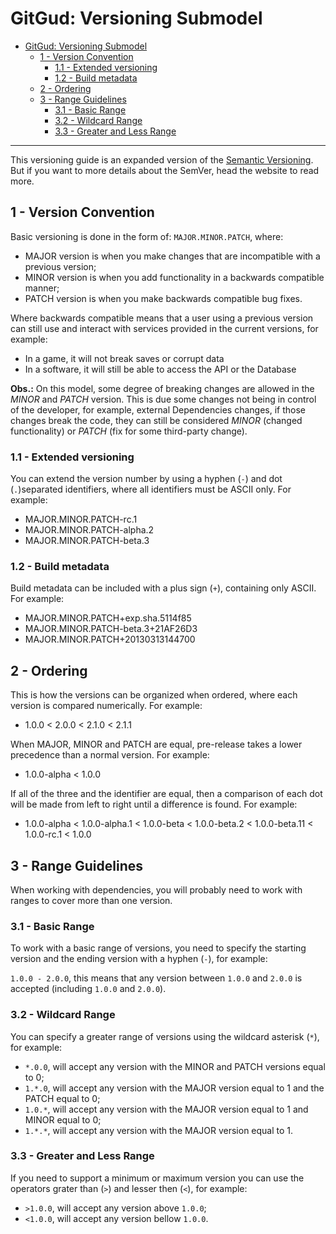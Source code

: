 # GitGud: Versioning Submodel

* [GitGud: Versioning Submodel](#gitgud-versioning-submodel)
	* [1 - Version Convention](#1---version-convention)
		* [1.1 - Extended versioning](#11---extended-versioning)
		* [1.2 - Build metadata](#12---build-metadata)
	* [2 - Ordering](#2---ordering)
	* [3 - Range Guidelines](#3---range-guidelines)
		* [3.1 - Basic Range](#31---basic-range)
		* [3.2 - Wildcard Range](#32---wildcard-range)
		* [3.3 - Greater and Less Range](#33---greater-and-less-range)

---

This versioning guide is an expanded version of the [Semantic Versioning](https://semver.org). But if you want to more details about the SemVer, head the website to read more.

## 1 - Version Convention

Basic versioning is done in the form of: `MAJOR.MINOR.PATCH`, where:

- MAJOR version is when you make changes that are incompatible with a previous version;
- MINOR version is when you add functionality in a backwards compatible manner;
- PATCH version is when you make backwards compatible bug fixes.

Where backwards compatible means that a user using a previous version can still use and interact with services provided in the current versions, for example:

- In a game, it will not break saves or corrupt data
- In a software, it will still be able to access the API or the Database

**Obs.:** On this model, some degree of breaking changes are allowed in the *MINOR* and *PATCH* version. This is due some changes not being in control of the developer, for example, external Dependencies changes, if those changes break the code, they can still be considered *MINOR* (changed functionality) or *PATCH* (fix for some third-party change).

### 1.1 - Extended versioning

You can extend the version number by using a hyphen (`-`) and dot (`.`)separated identifiers, where all identifiers must be ASCII only. For example:

- MAJOR.MINOR.PATCH-rc.1
- MAJOR.MINOR.PATCH-alpha.2
- MAJOR.MINOR.PATCH-beta.3

### 1.2 - Build metadata

Build metadata can be included with a plus sign (`+`), containing only ASCII. For example:

- MAJOR.MINOR.PATCH+exp.sha.5114f85
- MAJOR.MINOR.PATCH-beta.3+21AF26D3
- MAJOR.MINOR.PATCH+20130313144700

## 2 - Ordering

This is how the versions can be organized when ordered, where each version is compared numerically. For example:

- 1.0.0 < 2.0.0 < 2.1.0 < 2.1.1

When MAJOR, MINOR and PATCH are equal, pre-release takes a lower precedence than a normal version. For example:

- 1.0.0-alpha < 1.0.0

If all of the three and the identifier are equal, then a comparison of each dot will be made from left to right until a difference is found. For example:

- 1.0.0-alpha < 1.0.0-alpha.1 < 1.0.0-beta < 1.0.0-beta.2 < 1.0.0-beta.11 < 1.0.0-rc.1 < 1.0.0

## 3 - Range Guidelines

When working with dependencies, you will probably need to work with ranges to cover more than one version.

### 3.1 - Basic Range

To work with a basic range of versions, you need to specify the starting version and the ending version with a hyphen (`-`), for example:

`1.0.0 - 2.0.0`, this means that any version between `1.0.0` and `2.0.0` is accepted (including `1.0.0` and `2.0.0`).

### 3.2 - Wildcard Range

You can specify a greater range of versions using the wildcard asterisk (`*`), for example:

- `*.0.0`, will accept any version with the MINOR and PATCH versions equal to 0;
- `1.*.0`, will accept any version with the MAJOR version equal to 1 and the PATCH equal to 0;
- `1.0.*`, will accept any version with the MAJOR version equal to 1 and MINOR equal to 0;
- `1.*.*`, will accept any version with the MAJOR version equal to 1.

### 3.3 - Greater and Less Range

If you need to support a minimum or maximum version you can use the operators grater than (`>`) and lesser then (`<`), for example:

- `>1.0.0`, will accept any version above `1.0.0`;
- `<1.0.0`, will accept any version bellow `1.0.0`.
